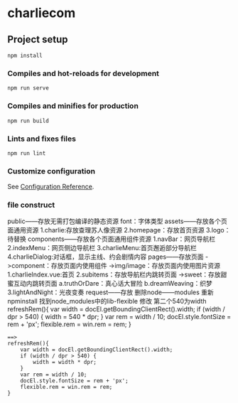 # charliecom

## Project setup
```
npm install
```

### Compiles and hot-reloads for development
```
npm run serve
```

### Compiles and minifies for production
```
npm run build
```

### Lints and fixes files
```
npm run lint
```

### Customize configuration
See [Configuration Reference](https://cli.vuejs.org/config/).

### file construct
public——存放无需打包编译的静态资源
    font：字体类型
assets——存放各个页面通用资源
    1.charlie:存放查理苏人像资源
    2.homepage：存放首页资源
    3.logo：待替换
components——存放各个页面通用组件资源
    1.navBar：网页导航栏
    2.indexMenu：网页侧边导航栏
    3.charlieMenu:首页邂逅部分导航栏
    4.charlieDialog:对话框，显示主线、约会剧情内容
pages——存放页面
    ->component：存放页面内使用组件
    ->img/image：存放页面内使用图片资源
    1.charlieIndex.vue:首页
    2.subitems：存放导航栏内跳转页面
        ->sweet：存放甜蜜互动内跳转页面
            a.truthOrDare：真心话大冒险
            b.dreamWeaving：织梦
    3.lightAndNight：光夜变奏
request——存放
删除node——modules 重新npminstall 找到node_modules中的lib-flexible 修改 第二个540为width
refreshRem(){
        var width = docEl.getBoundingClientRect().width;
        if (width / dpr > 540) {
            width = 540 * dpr;
        }
        var rem = width / 10;
        docEl.style.fontSize = rem + 'px';
        flexible.rem = win.rem = rem;
    }

    ==>
    refreshRem(){
        var width = docEl.getBoundingClientRect().width;
        if (width / dpr > 540) {
            width = width * dpr;
        }
        var rem = width / 10;
        docEl.style.fontSize = rem + 'px';
        flexible.rem = win.rem = rem;
    }
